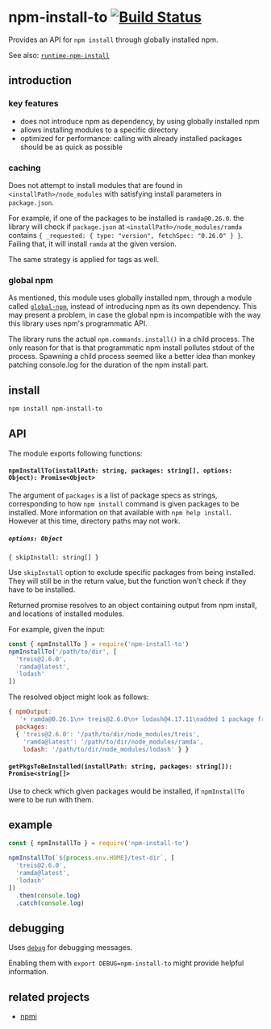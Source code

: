 # npm-install-to [![Build Status](https://travis-ci.com/raine/npm-install-to.svg?branch=master)](https://travis-ci.com/raine/npm-install-to)

Provides an API for `npm install` through globally installed npm.

See also: [`runtime-npm-install`](https://github.com/raine/runtime-npm-install)

## introduction

### key features

- does not introduce npm as dependency, by using globally installed npm
- allows installing modules to a specific directory
- optimized for performance: calling with already installed packages should be
  as quick as possible

### caching

Does not attempt to install modules that are found in
`<installPath>/node_modules` with satisfying install parameters in
`package.json`.

For example, if one of the packages to be installed is `ramda@0.26.0`. the
library will check if `package.json` at `<installPath>/node_modules/ramda`
contains `{ _requested: { type: "version", fetchSpec: "0.26.0" } }`. Failing
that, it will install `ramda` at the given version.

The same strategy is applied for tags as well.

### global npm

As mentioned, this module uses globally installed npm, through a module called
[`global-npm`](https://github.com/dracupid/global-npm), instead of introducing
npm as its own dependency. This may present a problem, in case the global npm is
incompatible with the way this library uses npm's programmatic API.

The library runs the actual `npm.commands.install()` in a child process. The
only reason for that is that programmatic npm install pollutes stdout of the
process. Spawning a child process seemed like a better idea than monkey patching
console.log for the duration of the npm install part.

## install

```sh
npm install npm-install-to
```

## API

The module exports following functions:

#### `npmInstallTo(installPath: string, packages: string[], options: Object): Promise<Object>`

The argument of `packages` is a list of package specs as strings, corresponding
to how `npm install` command is given packages to be installed. More information
on that available with `npm help install`. However at this time, directory paths
may not work.

##### `options: Object`

```
{ skipInstall: string[] }
```

Use `skipInstall` option to exclude specific packages from being installed. They
will still be in the return value, but the function won't check if they have to
be installed.

Returned promise resolves to an object containing output from npm install, and
locations of installed modules.

For example, given the input:

```js
const { npmInstallTo } = require('npm-install-to')
npmInstallTo('/path/to/dir', [
  'treis@2.6.0',
  'ramda@latest',
  'lodash'
])
```

The resolved object might look as follows:

```js
{ npmOutput:
   '+ ramda@0.26.1\n+ treis@2.6.0\n+ lodash@4.17.11\nadded 1 package from 2 contributors, updated 2 packages and audited 713 packages in 1.854s\nfound 0 vulnerabilities',
  packages:
  { 'treis@2.6.0': '/path/to/dir/node_modules/treis',
    'ramda@latest': '/path/to/dir/node_modules/ramda',
    lodash: '/path/to/dir/node_modules/lodash' } }
```

#### `getPkgsToBeInstalled(installPath: string, packages: string[]): Promise<string[]>`

Use to check which given packages would be installed, if `npmInstallTo` were to
be run with them.

## example

```js
const { npmInstallTo } = require('npm-install-to')

npmInstallTo(`${process.env.HOME}/test-dir`, [
  'treis@2.6.0',
  'ramda@latest',
  'lodash'
])
  .then(console.log)
  .catch(console.log)
```

## debugging

Uses [`debug`](https://github.com/visionmedia/debug/) for debugging messages.

Enabling them with `export DEBUG=npm-install-to` might provide helpful
information.

## related projects

- [npmi](https://github.com/maxleiko/npmi)
